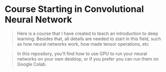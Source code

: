 # Course Starting in Convolutional Neural Network
> Here is a course that I have created to teach an introduction to deep learning. Besides that, all details are needed to start in this field, such as how neural networks work, how made tensor operations, etc 

> In this repository, you'll find how to use GPU to run your neural networks on your own desktop, or if you prefer you can run them on Google Colab. 

